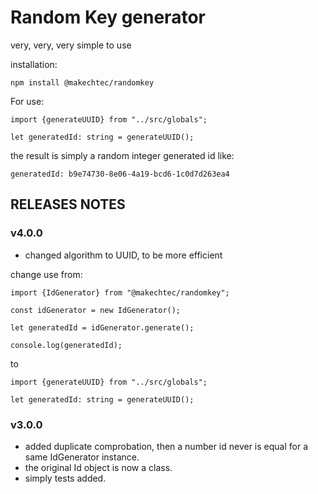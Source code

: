 # Random Key generator #

very, very, very simple to use

installation:

    npm install @makechtec/randomkey

For use:

    import {generateUUID} from "../src/globals";

    let generatedId: string = generateUUID();

the result is simply a random integer generated id like:

    generatedId: b9e74730-8e06-4a19-bcd6-1c0d7d263ea4

## RELEASES NOTES ##

### v4.0.0 ###
- changed algorithm to UUID, to be more efficient

change use from:

    import {IdGenerator} from "@makechtec/randomkey";

    const idGenerator = new IdGenerator();

    let generatedId = idGenerator.generate();

    console.log(generatedId);

to
    
    import {generateUUID} from "../src/globals";
    
    let generatedId: string = generateUUID();


### v3.0.0 ###
- added duplicate comprobation, then a number id never is equal for a same IdGenerator instance.
- the original Id object is now a class.
- simply tests added.